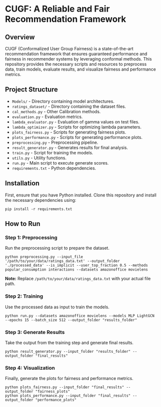 
<h1>CUGF: A Reliable and Fair Recommendation Framework</h1>

<h2>Overview</h2>

<p>CUGF (Conformalized User Group Fairness) is a state-of-the-art recommendation framework that ensures guaranteed performance and fairness in recommender systems by leveraging conformal methods. This repository provides the necessary scripts and resources to preprocess data, train models, evaluate results, and visualize fairness and performance metrics.</p>

<h2>Project Structure</h2>
<ul>
<li><code>Models/</code> - Directory containing model architectures.</li>
<li><code>ratings_dataset/</code> - Directory containing the dataset files.</li>
<li><code>cal_methods.py</code> - Other Calibration methods.</li>
<li><code>evaluation.py</code> - Evaluation metrics.</li>
<li><code>lambda_evaluator.py</code> - Evaluation of gamma values on test files.</li>
<li><code>lambda_optimizer.py</code> - Scripts for optimizing lambda parameters.</li>
<li><code>plots_fairness.py</code> - Scripts for generating fairness plots.</li>
<li><code>plots_performance.py</code> - Scripts for generating performance plots.</li>
<li><code>preprocessing.py</code> - Preprocessing pipeline.</li>
<li><code>result_generator.py</code> - Generates results for final analysis.</li>
<li><code>train.py</code> - Script for training the models.</li>
<li><code>utils.py</code> - Utility functions.</li>
<li><code>run.py</code> - Main script to execute generate scores.</li>
<li><code>requirements.txt</code> - Python dependencies.</li>
</ul>

<h2>Installation</h2>

<p>First, ensure that you have Python installed. Clone this repository and install the necessary dependencies using:</p>

<pre><code>pip install -r requirements.txt
</code></pre>

<h2>How to Run</h2>

<h3>Step 1: Preprocessing</h3>

<p>Run the preprocessing script to prepare the dataset.</p>

<pre><code>python preprocessing.py --input_file '/path/to/your/data/ratings_data.txt' --output_folder './processed_data' --is_implicit --user_top_fraction 0.5 --methods popular_consumption interactions --datasets amazonoffice movielens
</code></pre>

<p><strong>Note:</strong> Replace <code>/path/to/your/data/ratings_data.txt</code> with your actual file path.</p>

<h3>Step 2: Training</h3>

<p>Use the processed data as input to train the models.</p>

<pre><code>python run.py --datasets amazonoffice movielens --models MLP LightGCN --epochs 15 --batch_size 512 --output_folder "results_folder"
</code></pre>

<h3>Step 3: Generate Results</h3>

<p>Take the output from the training step and generate final results.</p>

<pre><code>python result_generator.py --input_folder "results_folder" --output_folder "final_results"
</code></pre>

<h3>Step 4: Visualization</h3>

<p>Finally, generate the plots for fairness and performance metrics.</p>

<pre><code>python plots_fairness.py --input_folder "final_results" --output_folder "fairness_plots"
python plots_performance.py --input_folder "final_results" --output_folder "performance_plots"
</code></pre>
